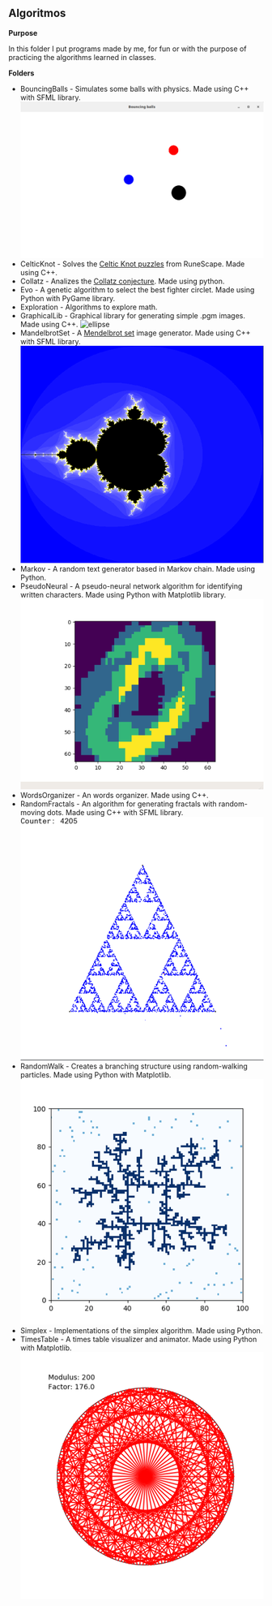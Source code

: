 ## Algoritmos

**Purpose**

In this folder I put programs made by me, for fun or with the purpose of
practicing the algorithms learned in classes.

**Folders**

* BouncingBalls - Simulates some balls with physics. Made using C++ with SFML library.
![Bouncing balls](/BouncingBalls/bouncing_balls.png)
* CelticKnot - Solves the [Celtic Knot puzzles](http://runescape.wikia.com/wiki/Treasure_Trails/Guide/Celtic_knots) from RuneScape. Made using C++.
* Collatz - Analizes the [Collatz conjecture](https://en.wikipedia.org/wiki/Collatz_conjecture). Made using python.
* Evo - A genetic algorithm to select the best fighter circlet. Made using Python with PyGame library.
* Exploration - Algorithms to explore math.
* GraphicalLib - Graphical library for generating simple .pgm images. Made using C++.
![ellipse](/GraphicalLib/image.pgm)
* MandelbrotSet - A [Mendelbrot set](https://en.wikipedia.org/wiki/Mandelbrot_set) image generator. Made using C++ with SFML library.
![Mandelbrot set](/MandelbrotSet/mandelbrot-set.png)
* Markov - A random text generator based in Markov chain. Made using Python.
* PseudoNeural - A pseudo-neural network algorithm for identifying written characters. Made using Python with Matplotlib library.
![Neuron](/PseudoNeural/0_print.png)
* WordsOrganizer - An words organizer. Made using C++.
* RandomFractals - An algorithm for generating fractals with random-moving dots. Made using C++ with SFML library.
![Triangle](/RandomFractals/triangle.png)
* RandomWalk - Creates a branching structure using random-walking particles. Made using Python with Matplotlib.
![Branching](/RandomWalk/random-walk.png)
* Simplex - Implementations of the simplex algorithm. Made using Python.
* TimesTable - A times table visualizer and animator. Made using Python with Matplotlib.
![Circle](/TimesTable/screenshots/176.png)
